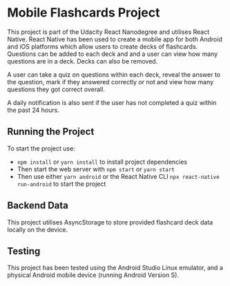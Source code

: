 # Mobile Flashcards Project

This project is part of the Udacity React Nanodegree and utilises React Native. React Native has been used to create a mobile app for both Android and iOS platforms which allow users to create decks of flashcards. Questions can be added to each deck and and a user can view how many questions are in a deck. Decks can also be removed.

A user can take a quiz on questions within each deck, reveal the answer to the question, mark if they answered correctly or not and view how many questions they got correct overall. 

A daily notification is also sent if the user has not completed a quiz within the past 24 hours.  

## Running the Project

To start the project use:

* `npm install` or `yarn install` to install project dependencies
* Then start the web server with `npm start` or `yarn start`
* Then use either `yarn android` or the React Native CLI `npx react-native run-android` to start the project

## Backend Data

This project utilises AsyncStorage to store provided flashcard deck data locally on the device. 

## Testing

This project has been tested using the Android Studio Linux emulator, and a physical Android mobile device (running Android Version S).



